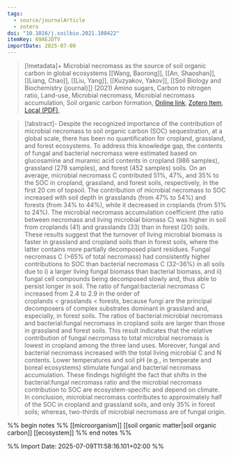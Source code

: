 ```yaml
---
tags:
  - source/journalArticle
  - zotero
doi: "10.1016/j.soilbio.2021.108422"
itemKey: 69AEJDTV
importDate: 2025-07-09
---
```

>[!metadata]+
> Microbial necromass as the source of soil organic carbon in global ecosystems
> [[Wang, Baorong]], [[An, Shaoshan]], [[Liang, Chao]], [[Liu, Yang]], [[Kuzyakov, Yakov]], 
> [[Soil Biology and Biochemistry (journal)]] (2021)
> Amino sugars, Carbon to nitrogen ratio, Land-use, Microbial necromass, Microbial necromass accumulation, Soil organic carbon formation, 
> [Online link](https://www.sciencedirect.com/science/article/pii/S0038071721002960), [Zotero Item](zotero://select/library/items/69AEJDTV), [Local (PDF)](file://C:/Users/aburg/Documents/references/zotero/storage/IULEVD7I/Wang2021_Microbialnecromass.pdf), 

>[!abstract]-
>Despite the recognized importance of the contribution of microbial necromass to soil organic carbon (SOC) sequestration, at a global scale, there has been no quantification for cropland, grassland, and forest ecosystems. To address this knowledge gap, the contents of fungal and bacterial necromass were estimated based on glucosamine and muramic acid contents in cropland (986 samples), grassland (278 samples), and forest (452 samples) soils. On an average, microbial necromass C contributed 51%, 47%, and 35% to the SOC in cropland, grassland, and forest soils, respectively, in the first 20 cm of topsoil. The contribution of microbial necromass to SOC increased with soil depth in grasslands (from 47% to 54%) and forests (from 34% to 44%), while it decreased in croplands (from 51% to 24%). The microbial necromass accumulation coefficient (the ratio between necromass and living microbial biomass C) was higher in soil from croplands (41) and grasslands (33) than in forest (20) soils. These results suggest that the turnover of living microbial biomass is faster in grassland and cropland soils than in forest soils, where the latter contains more partially decomposed plant residues. Fungal necromass C (>65% of total necromass) had consistently higher contributions to SOC than bacterial necromass C (32–36%) in all soils due to i) a larger living fungal biomass than bacterial biomass, and ii) fungal cell compounds being decomposed slowly and, thus able to persist longer in soil. The ratio of fungal:bacterial necromass C increased from 2.4 to 2.9 in the order of croplands < grasslands < forests, because fungi are the principal decomposers of complex substrates dominant in grassland and, especially, in forest soils. The ratios of bacterial:microbial necromass and bacterial:fungal necromass in cropland soils are larger than those in grassland and forest soils. This result indicates that the relative contribution of fungal necromass to total microbial necromass is lowest in cropland among the three land uses. Moreover, fungal and bacterial necromass increased with the total living microbial C and N contents. Lower temperatures and soil pH (e.g., in temperate and boreal ecosystems) stimulate fungal and bacterial necromass accumulation. These findings highlight the fact that shifts in the bacterial:fungal necromass ratio and the microbial necromass contribution to SOC are ecosystem-specific and depend on climate. In conclusion, microbial necromass contributes to approximately half of the SOC in cropland and grassland soils, and only 35% in forest soils; whereas, two-thirds of microbial necromass are of fungal origin.

%% begin notes %%
[[microorganism]]
[[soil organic matter|soil organic carbon]]
[[ecosystem]]
%% end notes %%

%% Import Date: 2025-07-09T11:58:16.101+02:00 %%
